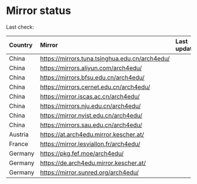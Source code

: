 <script src="./time.js"></script>
# Mirror status
Last check: <script type="text/javascript">localize(1734745359.2202466);</script>

|Country|Mirror|Last update|
|:------|:-----|:----------|
|China|https://mirrors.tuna.tsinghua.edu.cn/arch4edu/|<script type="text/javascript">localize(1734720020);</script>|
|China|https://mirrors.aliyun.com/arch4edu/|<script type="text/javascript">localize(1734676955);</script>|
|China|https://mirrors.bfsu.edu.cn/arch4edu/|<script type="text/javascript">localize(1734676955);</script>|
|China|https://mirrors.cernet.edu.cn/arch4edu/|<script type="text/javascript">localize(1734720020);</script>|
|China|https://mirror.iscas.ac.cn/arch4edu/|<script type="text/javascript">localize(1734676955);</script>|
|China|https://mirrors.nju.edu.cn/arch4edu/|<script type="text/javascript">localize(1734676955);</script>|
|China|https://mirror.nyist.edu.cn/arch4edu/|<script type="text/javascript">localize(1734676955);</script>|
|China|https://mirrors.sau.edu.cn/arch4edu/|<script type="text/javascript">localize(1731653531);</script>|
|Austria|https://at.arch4edu.mirror.kescher.at/|<script type="text/javascript">localize(1734720020);</script>|
|France|https://mirror.lesviallon.fr/arch4edu/|<script type="text/javascript">localize(1734720020);</script>|
|Germany|https://pkg.fef.moe/arch4edu/|<script type="text/javascript">localize(1734720020);</script>|
|Germany|https://de.arch4edu.mirror.kescher.at/|<script type="text/javascript">localize(1734720020);</script>|
|Germany|https://mirror.sunred.org/arch4edu/|<script type="text/javascript">localize(1734720020);</script>|

<script src="./tablefilter/tablefilter.js"></script>
<script src="./table.js"></script>